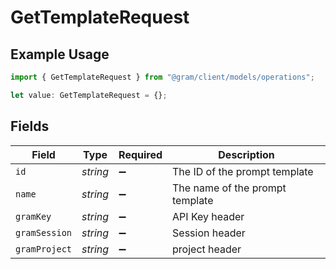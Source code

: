 # GetTemplateRequest

## Example Usage

```typescript
import { GetTemplateRequest } from "@gram/client/models/operations";

let value: GetTemplateRequest = {};
```

## Fields

| Field                           | Type                            | Required                        | Description                     |
| ------------------------------- | ------------------------------- | ------------------------------- | ------------------------------- |
| `id`                            | *string*                        | :heavy_minus_sign:              | The ID of the prompt template   |
| `name`                          | *string*                        | :heavy_minus_sign:              | The name of the prompt template |
| `gramKey`                       | *string*                        | :heavy_minus_sign:              | API Key header                  |
| `gramSession`                   | *string*                        | :heavy_minus_sign:              | Session header                  |
| `gramProject`                   | *string*                        | :heavy_minus_sign:              | project header                  |